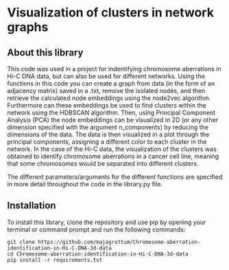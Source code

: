 # Visualization of clusters in network graphs

## About this library

This code was used in a project for indentifying chromosome aberrations in Hi-C DNA data, but can also be used for different networks. 
Using the functions in this code you can create a graph from data (in the form of an adjacency matrix) saved in a .txt, remove the isolated nodes, and then retrieve the calculated node embeddings using the node2vec algorithm.
Furthermore can these embeddings be used to find clusters within the network using the HDBSCAN algorithm. 
Then, using Principal Component Analysis (PCA) the node embeddings can be visualized in 2D (or any other dimension specified with the argument n_components) by reducing the dimensions of the data.
The data is then visualized in a plot through the principal components, assigning a different color to each cluster in the network. 
In the case of the Hi-C data, the visualization of the clusters was obtained to identify chromosome aberrations in a cancer cell line, meaning that some chromosomes would be separated into different clusters.

The different parameters/arguments for the different functions are specified in more detail throughout the code in the library.py file.

## Installation

To install this library, clone the repository and use pip by opening your terminal or command prompt and run the following commands:

```
git clone https://github.com/majagrottum/Chromosome-aberration-identification-in-Hi-C-DNA-3d-data
cd Chromosome-aberration-identification-in-Hi-C-DNA-3d-data
pip install -r requirements.txt

```
  
